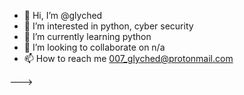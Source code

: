 - 👋 Hi, I’m @glyched
- 👀 I’m interested in python, cyber security
- 🌱 I’m currently learning python
- 💞️ I’m looking to collaborate on n/a
- 📫 How to reach me  007_glyched@protonmail.com

--->

